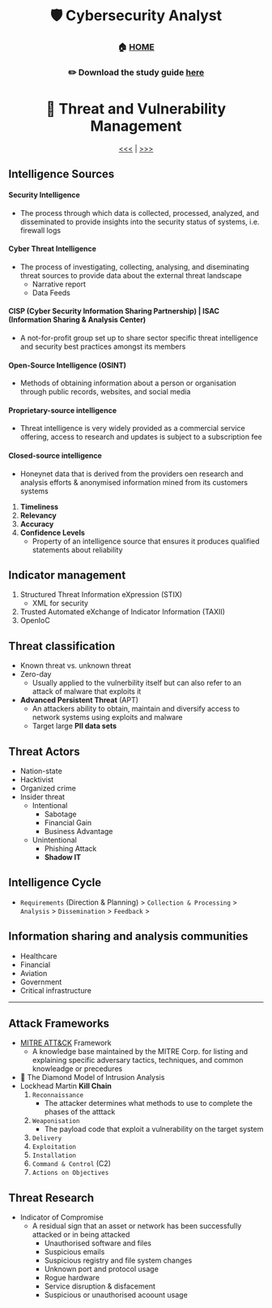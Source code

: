 <div align='center'>

# 🛡️ Cybersecurity Analyst

### 🏠 [HOME](README.md)
### ✏️ Download the study guide [here](https://comptiacdn.azureedge.net/webcontent/docs/default-source/exam-objectives/comptia-cysa-cs0-002-exam-objectives-(6-0).pdf?sfvrsn=86668f47_2)

# 👻 Threat and Vulnerability Management
[<<<](part5.md) | [>>>](part2.md)

</div>

## Intelligence Sources
#### Security Intelligence
+ The process through which data is collected, processed, analyzed, and disseminated to provide insights into the security status of systems, i.e. firewall logs
#### Cyber Threat Intelligence
+ The process of investigating, collecting, analysing, and diseminating threat sources to provide data about the external threat landscape
  - Narrative report
  - Data Feeds
#### CISP (Cyber Security Information Sharing Partnership) | ISAC (Information Sharing & Analysis Center)
+ A not-for-profit group set  up to share sector specific threat intelligence and security best practices amongst its members
#### Open-Source Intelligence (OSINT)
+ Methods of obtaining information about a person or organisation  through public records, websites, and social media
#### Proprietary-source intelligence
+ Threat intelligence is very widely provided as a commercial service offering, access to research and updates is subject to a subscription fee
#### Closed-source intelligence
+ Honeynet data that is derived from the providers oen research and analysis efforts & anonymised information mined from its customers systems

1. **Timeliness**
2. **Relevancy**
3. **Accuracy**
4. **Confidence Levels**
    + Property of an intelligence source that ensures it produces qualified statements about reliability 


## Indicator management
1. Structured Threat Information eXpression (STIX)
   + XML for security
2. Trusted Automated eXchange of Indicator Information (TAXII)
3. OpenIoC

## Threat classification
+ Known threat vs. unknown threat
+ Zero-day
   + Usually applied to the vulnerbility itself but can also refer to an attack of malware that exploits it
+ **Advanced Persistent Threat** (APT)
   + An attackers ability to obtain, maintain and diversify access to network systems using exploits and malware
   + Target large **PII data sets**


## Threat Actors
+ Nation-state
+ Hacktivist
+ Organized crime
+ Insider threat
   - Intentional
       - Sabotage
       - Financial Gain
       - Business Advantage
   - Unintentional
       - Phishing Attack
       - **Shadow IT**
 
## Intelligence Cycle
+ `Requirements` (Direction & Planning) > `Collection & Processing` > `Analysis` > `Dissemination` > `Feedback` >

## Information sharing and analysis communities
+ Healthcare
+ Financial
+ Aviation
+ Government
+ Critical infrastructure
  
- - -

## Attack Frameworks
+ [MITRE ATT&CK](https://attack.mitre.org/) Framework
  - A knowledge base maintained by the MITRE Corp. for listing and explaining specific adversary tactics, techniques, and common knowleadge or precedures 
+ 💎 The Diamond Model of Intrusion Analysis
+ Lockhead Martin **Kill Chain**
  1. `Reconnaissance`
      + The attacker determines what methods to use to complete the phases of the atttack
  2. `Weaponisation`
      + The payload code that exploit a vulnerability on the target system
  3. `Delivery` 
  4. `Exploitation`
  5. `Installation`
  6. `Command & Control` (C2)
  7. `Actions on Objectives`

## Threat Research
+ Indicator of Compromise
   + A residual sign that an asset or network has been successfully attacked or in being attacked
      - Unauthorised software and files
      - Suspicious emails
      - Suspicious registry and file system changes
      - Unknown port and protocol usage
      - Rogue hardware
      - Service disruption & disfacement
      - Suspicious or unauthorised acoount usage
